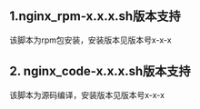 ## 1.nginx_rpm-x.x.x.sh版本支持

该脚本为rpm包安装，安装版本见版本号x-x-x

## 2. nginx_code-x.x.x.sh版本支持

该脚本为源码编译，安装版本见版本号x-x-x





